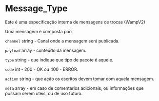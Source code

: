 # Message_Type
Este é uma especificação interna de mensagens de trocas (WampV2)


Uma mensagem é composta por:

`channel` string - Canal onde a mensagem será publicada.

`payload` array - conteúdo da mensagem.

`type` string - que indique que tipo de pacote é aquele.

`code` int - 200 - OK ou 400 - ERROR.

`action` string - que ação os escritos devem tomar com aquela mensagem.

`meta` array - em caso de comentários adicionais, ou informações que possam serem uteis, ou de uso futuro.

